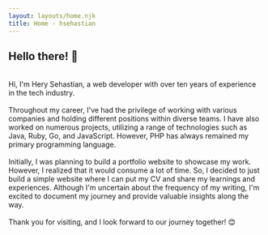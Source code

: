 ```yaml
---
layout: layouts/home.njk
title: Home - hsehastian
---
```


## **Hello there!** &#128075;

<br>
Hi, I'm Hery Sehastian, a web developer with over ten years of experience in the tech industry.
<br><br>
Throughout my career, I've had the privilege of working with various companies and holding different positions within diverse teams. I have also worked on numerous projects, utilizing a range of technologies such as Java, Ruby, Go, and JavaScript. However, PHP has always remained my primary programming language.
<br><br>
Initially, I was planning to build a portfolio website to showcase my work. However, I realized that it would consume a lot of time. So, I decided to just build a simple website where I can put my CV and share my learnings and experiences.
Although I'm uncertain about the frequency of my writing, I'm excited to document my journey and provide valuable insights along the way.
<br><br>
Thank you for visiting, and I look forward to our journey together! &#128522;
